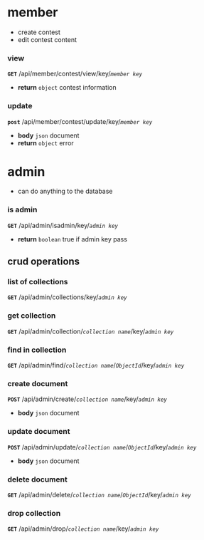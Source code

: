 member
======
* create contest
* edit contest content

### view
__`GET`__ /api/member/contest/view/key/_`member key`_
* __return__ `object` contest information

### update
__`post`__ /api/member/contest/update/key/_`member key`_
* __body__ `json` document
* __return__ `object` error


admin
=====
* can do anything to the database

### is admin
__`GET`__ /api/admin/isadmin/key/_`admin key`_

* __return__ `boolean` true if admin key pass

crud operations
---------------
### list of collections
__`GET`__ /api/admin/collections/key/_`admin key`_

### get collection
__`GET`__ /api/admin/collection/_`collection name`_/key/_`admin key`_

### find in collection
__`GET`__ /api/admin/find/_`collection name`_/_`ObjectId`_/key/_`admin key`_

### create document
__`POST`__ /api/admin/create/_`collection name`_/key/_`admin key`_
* __body__ `json` document

### update document
__`POST`__ /api/admin/update/_`collection name`_/_`ObjectId`_/key/_`admin key`_
* __body__ `json` document

### delete document
__`GET`__ /api/admin/delete/_`collection name`_/_`ObjectId`_/key/_`admin key`_

### drop collection
__`GET`__ /api/admin/drop/_`collection name`_/key/_`admin key`_
